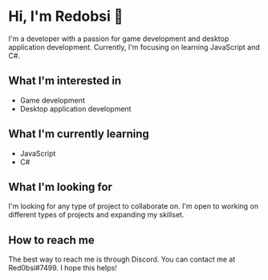 # Hi, I'm Redobsi 👋

I'm a developer with a passion for game development and desktop application development. Currently, I'm focusing on learning JavaScript and C#.

## What I'm interested in
- Game development
- Desktop application development

## What I'm currently learning
- JavaScript
- C#

## What I'm looking for
I'm looking for any type of project to collaborate on. I'm open to working on different types of projects and expanding my skillset.

## How to reach me
The best way to reach me is through Discord. You can contact me at Red0bsi#7499.
I hope this helps!
